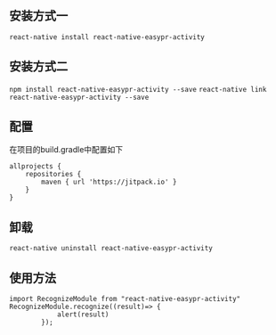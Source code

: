 ##  安装方式一
`react-native install react-native-easypr-activity`
## 安装方式二
`npm install react-native-easypr-activity --save`
`react-native link react-native-easypr-activity --save`
## 配置
在项目的build.gradle中配置如下
```
allprojects {
    repositories {
        maven { url 'https://jitpack.io' }
    }
}
```
## 卸载
`react-native uninstall react-native-easypr-activity`
##  使用方法
```
import RecognizeModule from "react-native-easypr-activity"
RecognizeModule.recognize((result)=> {
            alert(result)
        });
```
